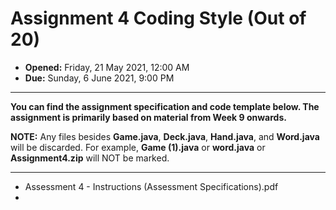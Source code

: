 # Assignment 4 Coding Style (Out of 20)

- **Opened:** Friday, 21 May 2021, 12:00 AM
- **Due:** Sunday, 6 June 2021, 9:00 PM
---
**You can find the assignment specification and code template below. The assignment is primarily based on material from Week 9 onwards.**

**NOTE:** Any files besides **Game.java**, **Deck.java**, **Hand.java**, and **Word.java** will be discarded. For example, **Game (1).java** or **word.java** or **Assignment4.zip** will NOT be marked.

---

- Assessment 4 - Instructions (Assessment Specifications).pdf
- 
